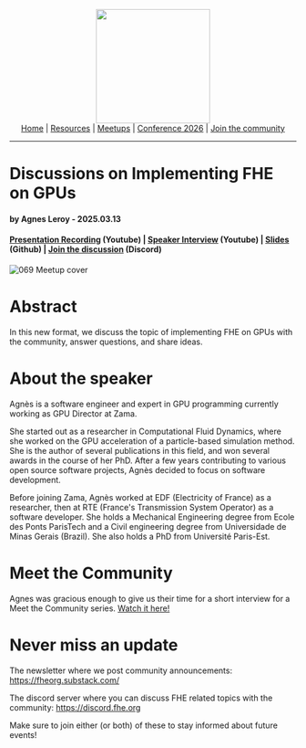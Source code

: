 <!-- Main header navigation -->
<p align="center">
  <img width="200" src="https://user-images.githubusercontent.com/5758427/180978488-db825482-5a58-4c7c-9589-c494a6f0be04.png"><br/>
  <a href="https://fhe-org.github.io">Home</a> | <a href="https://fhe-org.github.io/resources">Resources</a> | <a href="https://fhe-org.github.io/meetups/">Meetups</a> | <a href="https://fhe-org.github.io/conferences/conference-2026/">Conference 2026</a> | <a href="https://fhe-org.github.io/community">Join the community</a>
</p>
<hr/>
<!-- /Main header navigation -->

# Discussions on Implementing FHE on GPUs
#### by Agnes Leroy - 2025.03.13
#### <a href="https://www.youtube.com/watch?v=PGEWGCsRI1o">Presentation Recording</a> (Youtube) | <a href="https://www.youtube.com/watch?v=EwRVnIMqRiM">Speaker Interview</a> (Youtube) | <a href="https://github.com/user-attachments/files/19233920/FHE.org.GPU.discussion.pdf">Slides</a> (Github) | <a href="https://discord.fhe.org">Join the discussion</a> (Discord)

![069 Meetup cover](https://github.com/user-attachments/assets/3bb29de9-2c3f-4265-bba3-45de5a1dd424)

# Abstract

In this new format, we discuss the topic of implementing FHE on GPUs with the community, answer questions, and share ideas.

# About the speaker

Agnès is a software engineer and expert in GPU programming currently working as GPU Director at Zama.

She started out as a researcher in Computational Fluid Dynamics, where she worked on the GPU acceleration of a particle-based simulation method. She is the author of several publications in this field, and won several awards in the course of her PhD. After a few years contributing to various open source software projects, Agnès decided to focus on software development.

Before joining Zama, Agnès worked at EDF (Electricity of France) as a researcher, then at RTE (France's Transmission System Operator) as a software developer. She holds a Mechanical Engineering degree from Ecole des Ponts ParisTech and a Civil engineering degree from Universidade de Minas Gerais (Brazil). She also holds a PhD from Université Paris-Est.

# Meet the Community

Agnes was gracious enough to give us their time for a short interview for a Meet the Community series. <a href="https://www.youtube.com/watch?v=EwRVnIMqRiM">Watch it here!</a>

# Never miss an update

The newsletter where we post community announcements: https://fheorg.substack.com/

The discord server where you can discuss FHE related topics with the community: https://discord.fhe.org

Make sure to join either (or both) of these to stay informed about future events!
